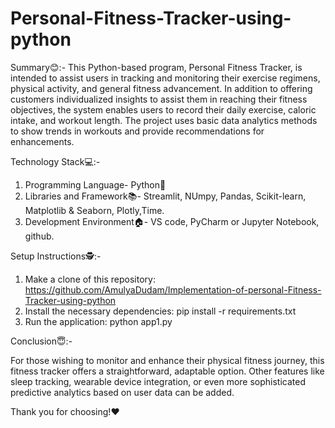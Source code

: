 # Personal-Fitness-Tracker-using-python
Summary😊:-
 This Python-based program, Personal Fitness Tracker, is intended to assist users in tracking and monitoring their exercise regimens, physical activity, and general fitness advancement.  In addition to offering customers individualized insights to assist them in reaching their fitness objectives, the system enables users to record their daily exercise, caloric intake, and workout length.  The project uses basic data analytics methods to show trends in workouts and provide recommendations for enhancements.
 
Technology Stack💻:-
   1. Programming Language- Python🐍
   2. Libraries and Framework📚- Streamlit, NUmpy, Pandas, Scikit-learn, Matplotlib & Seaborn, Plotly,Time.
   3. Development Environment🏠- VS code, PyCharm or Jupyter Notebook, github.
    
Setup Instructions🕵️:-
   1. Make a clone of this repository:
      https://github.com/AmulyaDudam/Implementation-of-personal-Fitness-Tracker-using-python
   2. Install the necessary dependencies:
      pip install -r requirements.txt
   3. Run the application:
      python app1.py
      
Conclusion😇:- 

  For those wishing to monitor and enhance their physical fitness journey, this fitness tracker offers a straightforward, adaptable option.  Other features like sleep tracking, wearable device integration, or even more sophisticated predictive analytics based on user data can be added.

Thank you for choosing!❤️



    
